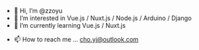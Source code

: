 - 👋 Hi, I’m @zzoyu
- 👀 I’m interested in Vue.js / Nuxt.js / Node.js / Arduino / Django
- 🌱 I’m currently learning Vue.js / Nuxt.js
<!-- - 💞️ I’m looking to collaborate on ... -->
- 📫 How to reach me ... cho.yj@outlook.com

<!---
zzoyu/zzoyu is a ✨ special ✨ repository because its `README.md` (this file) appears on your GitHub profile.
You can click the Preview link to take a look at your changes.
--->
